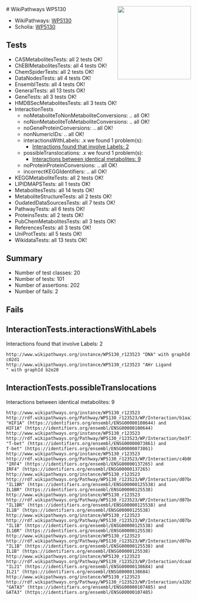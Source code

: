 <img style="float: right; width: 200px" src="https://upload.wikimedia.org/wikipedia/commons/thumb/8/83/Wplogo_with_text_500.png/640px-Wplogo_with_text_500.png" />
# WikiPathways WP5130

* WikiPathways: [WP5130](https://new.wikipathways.org/pathways/WP5130)
* Scholia: [WP5130](https://scholia.toolforge.org/wikipathways/WP5130)
## Tests
* CASMetabolitesTests: all 2 tests OK!
* ChEBIMetabolitesTests: all 4 tests OK!
* ChemSpiderTests: all 2 tests OK!
* DataNodesTests: all 4 tests OK!
* EnsemblTests: all 4 tests OK!
* GeneralTests: all 13 tests OK!
* GeneTests: all 3 tests OK!
* HMDBSecMetabolitesTests: all 3 tests OK!
* InteractionTests
    * noMetaboliteToNonMetaboliteConversions: .. all OK!
    * noNonMetaboliteToMetaboliteConversions: .. all OK!
    * noGeneProteinConversions: .. all OK!
    * nonNumericIDs: .. all OK!
    * interactionsWithLabels: .x we found 1 problem(s):
        * [Interactions found that involve Labels: 2](#630d2679)
    * possibleTranslocations: .x we found 1 problem(s):
        * [Interactions between identical metabolites: 9](#d59038cc)
    * noProteinProteinConversions: .. all OK!
    * incorrectKEGGIdentifiers: .. all OK!
* KEGGMetaboliteTests: all 2 tests OK!
* LIPIDMAPSTests: all 1 tests OK!
* MetabolitesTests: all 14 tests OK!
* MetaboliteStructureTests: all 2 tests OK!
* OudatedDataSourcesTests: all 7 tests OK!
* PathwayTests: all 6 tests OK!
* ProteinsTests: all 2 tests OK!
* PubChemMetabolitesTests: all 3 tests OK!
* ReferencesTests: all 3 tests OK!
* UniProtTests: all 5 tests OK!
* WikidataTests: all 13 tests OK!


## Summary

* Number of test classes: 20
* Number of tests: 101
* Number of assertions: 202
* Number of fails: 2

## Fails

<a name="630d2679" />

## InteractionTests.interactionsWithLabels

Interactions found that involve Labels: 2
```
http://www.wikipathways.org/instance/WP5130_r123523 "DNA" with graphId c02d1
http://www.wikipathways.org/instance/WP5130_r123523 "AHr Ligand
" with graphId b2e20
```

<a name="d59038cc" />

## InteractionTests.possibleTranslocations

Interactions between identical metabolites: 9
```
http://www.wikipathways.org/instance/WP5130_r123523 http://rdf.wikipathways.org/Pathway/WP5130_r123523/WP/Interaction/b1aa3 "HIF1A" (https://identifiers.org/ensembl/ENSG00000100644) and 
HIF1A" (https://identifiers.org/ensembl/ENSG00000100644)
http://www.wikipathways.org/instance/WP5130_r123523 http://rdf.wikipathways.org/Pathway/WP5130_r123523/WP/Interaction/be3f7 "T-bet" (https://identifiers.org/ensembl/ENSG00000073861) and 
T-bet" (https://identifiers.org/ensembl/ENSG00000073861)
http://www.wikipathways.org/instance/WP5130_r123523 http://rdf.wikipathways.org/Pathway/WP5130_r123523/WP/Interaction/c4b06 "IRF4" (https://identifiers.org/ensembl/ENSG00000137265) and 
IRF4" (https://identifiers.org/ensembl/ENSG00000137265)
http://www.wikipathways.org/instance/WP5130_r123523 http://rdf.wikipathways.org/Pathway/WP5130_r123523/WP/Interaction/d07be "IL1BR" (https://identifiers.org/ensembl/ENSG00000125538) and 
IL1BR" (https://identifiers.org/ensembl/ENSG00000125538)
http://www.wikipathways.org/instance/WP5130_r123523 http://rdf.wikipathways.org/Pathway/WP5130_r123523/WP/Interaction/d07be "IL1BR" (https://identifiers.org/ensembl/ENSG00000125538) and 
IL1B" (https://identifiers.org/ensembl/ENSG00000125538)
http://www.wikipathways.org/instance/WP5130_r123523 http://rdf.wikipathways.org/Pathway/WP5130_r123523/WP/Interaction/d07be "IL1B" (https://identifiers.org/ensembl/ENSG00000125538) and 
IL1BR" (https://identifiers.org/ensembl/ENSG00000125538)
http://www.wikipathways.org/instance/WP5130_r123523 http://rdf.wikipathways.org/Pathway/WP5130_r123523/WP/Interaction/d07be "IL1B" (https://identifiers.org/ensembl/ENSG00000125538) and 
IL1B" (https://identifiers.org/ensembl/ENSG00000125538)
http://www.wikipathways.org/instance/WP5130_r123523 http://rdf.wikipathways.org/Pathway/WP5130_r123523/WP/Interaction/dcaa8 "IL21" (https://identifiers.org/ensembl/ENSG00000138684) and 
IL21" (https://identifiers.org/ensembl/ENSG00000138684)
http://www.wikipathways.org/instance/WP5130_r123523 http://rdf.wikipathways.org/Pathway/WP5130_r123523/WP/Interaction/a32b5 "GATA3" (https://identifiers.org/ensembl/ENSG00000107485) and 
GATA3" (https://identifiers.org/ensembl/ENSG00000107485)
```


